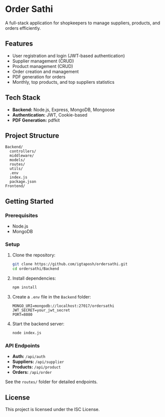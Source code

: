 # Order Sathi
A full-stack application for shopkeepers to manage suppliers, products, and orders efficiently.

## Features

- User registration and login (JWT-based authentication)
- Supplier management (CRUD)
- Product management (CRUD)
- Order creation and management
- PDF generation for orders
- Monthly, top products, and top suppliers statistics

## Tech Stack

- **Backend:** Node.js, Express, MongoDB, Mongoose
- **Authentication:** JWT, Cookie-based
- **PDF Generation:** pdfkit

## Project Structure

```
Backend/
  controllers/
  middleware/
  models/
  routes/
  utils/
  .env
  index.js
  package.json
Frontend/
```

## Getting Started

### Prerequisites

- Node.js
- MongoDB

### Setup

1. Clone the repository:
   ```sh
   git clone https://github.com/igtaposh/ordersathi.git
   cd ordersathi/Backend
   ```

2. Install dependencies:
   ```sh
   npm install
   ```

3. Create a `.env` file in the `Backend` folder:
   ```
   MONGO_URI=mongodb://localhost:27017/ordersathi
   JWT_SECRET=your_jwt_secret
   PORT=8080
   ```

4. Start the backend server:
   ```sh
   node index.js
   ```

### API Endpoints

- **Auth:** `/api/auth`
- **Suppliers:** `/api/supplier`
- **Products:** `/api/product`
- **Orders:** `/api/order`

See the `routes/` folder for detailed endpoints.

## License

This project is licensed under the ISC License.
